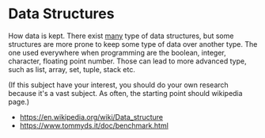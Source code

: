 # Data Structures

How data is kept.
There exist [many](https://en.wikipedia.org/wiki/List_of_data_structures) type of data structures, but some structures are more prone to keep some type of data over another type.
The one used everywhere when programming are the boolean, integer, character, floating point number. Those can lead to more advanced type, such as list, array, set, tuple, stack etc.

(If this subject have your interest, you should do your own research because it's a vast subject. As often, the starting point should wikipedia page.)

* <https://en.wikipedia.org/wiki/Data_structure>
* <https://www.tommyds.it/doc/benchmark.html>

